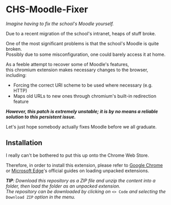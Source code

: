 # CHS-Moodle-Fixer
*Imagine having to fix the school's Moodle yourself.*

Due to a recent migration of the school's intranet, heaps of stuff broke.

One of the most significant problems is that the school's Moodle is quite broken.  
Possibly due to some misconfiguration, one could barely access it at home.

As a feeble attempt to recover some of Moodle's features,  
this chromium extension makes necessary changes to the browser, including:
- Forcing the correct URI scheme to be used where necessary (e.g. HTTP)
- Maps old URLs to new ones through chromium's built-in redirection feature

***However, this patch is extremely unstable; it is by no means a reliable solution to this persistent issue.***

Let's just hope somebody actually fixes Moodle before we all graduate.

## Installation
I really can't be bothered to put this up onto the Chrome Web Store.

Therefore, in order to install this extension, 
please refer to [Google Chrome](https://developer.chrome.com/docs/extensions/mv3/getstarted/#unpacked)
or [Microsoft Edge](https://docs.microsoft.com/en-us/microsoft-edge/extensions-chromium/getting-started/extension-sideloading)'s
official guides on loading unpacked extensions.

***TIP**: Download this repository as a ZIP file and unzip the content into a folder, then load the folder as an unpacked extension.*  
*The repository can be downloaded by clicking on* `<> Code` *and selecting the* `Download ZIP` *option in the menu.*

